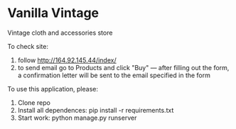 # Vanilla Vintage
Vintage cloth and accessories store

To check site:
1) follow http://164.92.145.44/index/
2) to send email go to Products and click "Buy" — after filling out the form, a confirmation letter will be sent to the email specified in the form

To use this application, please:
1) Clone repo
2) Install all dependences: pip install -r requirements.txt 
3) Start work: python manage.py runserver
